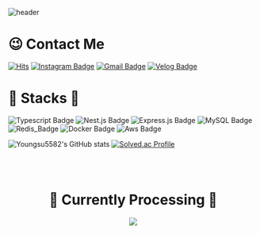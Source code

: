 ![header](https://capsule-render.vercel.app/api?type=Waving)

# 😉 Contact Me

[![Hits](https://hits.seeyoufarm.com/api/count/incr/badge.svg?url=https%3A%2F%2Fgithub.com%2Fyoungsu5582&count_bg=%23EEEE62&title_bg=%23555555&icon=&icon_color=%23E7E7E7&title=visites&edge_flat=false)](https://hits.seeyoufarm.com)
[![Instagram Badge](https://img.shields.io/badge/Instagram-E4405F?style=flat-square&logo=instagram&logoColor=white&link=https://www.instagram.com/0_so00/)](https://www.instagram.com/0_so00/)
[![Gmail Badge](https://img.shields.io/badge/Gmail-d14836?style=flat-square&logo=Gmail&logoColor=white&link=mailto:yuyoungsu5582@gmail.com)](mailto:yuyoungsu5582@gmail.com)
[![Velog Badge](https://img.shields.io/badge/Velog-20C997?style=flat-square&logo=Velog&logoColor=white&link=https://velog.io/@dragonsu)](https://velog.io/@dragonsu)


# 📌 Stacks 📌


![Typescript Badge](https://img.shields.io/badge/Typescript-3178C6?style=flat-square&logo=Typescript&logoColor=white)
![Nest.js Badge](https://img.shields.io/badge/NestJS-E0234E?style=flat-square&logo=NestJS&logoColor=white)
![Express.js Badge](https://img.shields.io/badge/Express-000000?style=flat-square&logo=Express&logoColor=white)
![MySQL Badge](https://img.shields.io/badge/MySQL-4479A1?style=flat-square&logo=MySQL&logoColor=white)
![Redis_Badge](https://img.shields.io/badge/Redis-DC382D?style=flat-square&logo=Redis&logoColor=white)
![Docker Badge](https://img.shields.io/badge/Docker-2496ED?style=flat-square&logo=Docker&logoColor=white)
![Aws Badge](https://img.shields.io/badge/AmazonAWS-232F3E?style=flat-square&logo=AmazonAWS&logoColor=white)


![Youngsu5582's GitHub stats](https://github-readme-stats.vercel.app/api?username=youngsu5582&show_icons=true&theme=transparent)
[![Solved.ac Profile](http://mazassumnida.wtf/api/v2/generate_badge?boj=i894)](https://solved.ac/i894/)  

<br />
<br />

<h1 align="center"> 📢 Currently Processing 📢 </h3>

<p align="center">
  <a href="https://www.notion.so/ea9c581cf4ff4b2fb953316a6cafef8c?pvs=4#55f01d0630254b6eae0852c35f00ee06"><img src="https://upload.wikimedia.org/wikipedia/commons/e/e9/Notion-logo.svg" /><a/>
</p>

<!--
**youngsu5582/youngsu5582** is a ✨ _special_ ✨ repository because its `README.md` (this file) appears on your GitHub profile.

Here are some ideas to get you started:

- 🔭 I’m currently working on ...
- 🌱 I’m currently learning ...
- 👯 I’m looking to collaborate on ...
- 🤔 I’m looking for help with ...
- 💬 Ask me about ...
- 📫 How to reach me: ...
- 😄 Pronouns: ...
- ⚡ Fun fact: ...
-->
